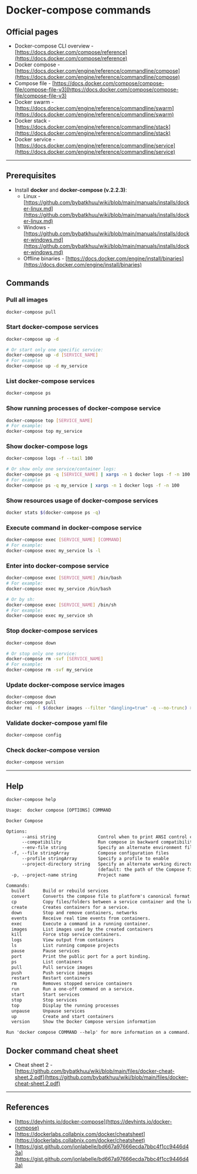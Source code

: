 # Docker-compose commands

## Official pages

* Docker-compose CLI overview - [https://docs.docker.com/compose/reference](https://docs.docker.com/compose/reference)
* Docker compose - [https://docs.docker.com/engine/reference/commandline/compose](https://docs.docker.com/engine/reference/commandline/compose)
* Compose file - [https://docs.docker.com/compose/compose-file/compose-file-v3](https://docs.docker.com/compose/compose-file/compose-file-v3)
* Docker swarm - [https://docs.docker.com/engine/reference/commandline/swarm](https://docs.docker.com/engine/reference/commandline/swarm)
* Docker stack - [https://docs.docker.com/engine/reference/commandline/stack](https://docs.docker.com/engine/reference/commandline/stack)
* Docker service - [https://docs.docker.com/engine/reference/commandline/service](https://docs.docker.com/engine/reference/commandline/service)

---

## Prerequisites

* Install **docker** and **docker-compose (v.2.2.3)**:
    * Linux - [https://github.com/bybatkhuu/wiki/blob/main/manuals/installs/docker-linux.md](https://github.com/bybatkhuu/wiki/blob/main/manuals/installs/docker-linux.md)
    * Windows - [https://github.com/bybatkhuu/wiki/blob/main/manuals/installs/docker-windows.md](https://github.com/bybatkhuu/wiki/blob/main/manuals/installs/docker-windows.md)
    * Offline binaries - [https://docs.docker.com/engine/install/binaries](https://docs.docker.com/engine/install/binaries)

## Commands

### Pull all images

```sh
docker-compose pull
```

### Start docker-compose services

```sh
docker-compose up -d

# Or start only one specific service:
docker-compose up -d [SERVICE_NAME]
# For example:
docker-compose up -d my_service
```

### List docker-compose services

```sh
docker-compose ps
```

### Show running processes of docker-compose service

```sh
docker-compose top [SERVICE_NAME]
# For example:
docker-compose top my_service
```

### Show docker-compose logs

```sh
docker-compose logs -f --tail 100

# Or show only one service/container logs:
docker-compose ps -q [SERVICE_NAME] | xargs -n 1 docker logs -f -n 100
# For example:
docker-compose ps -q my_service | xargs -n 1 docker logs -f -n 100
```

### Show resources usage of docker-compose services

```sh
docker stats $(docker-compose ps -q)
```

### Execute command in docker-compose service

```sh
docker-compose exec [SERVICE_NAME] [COMMAND]
# For example:
docker-compose exec my_service ls -l
```

### Enter into docker-compose service

```sh
docker-compose exec [SERVICE_NAME] /bin/bash
# For example:
docker-compose exec my_service /bin/bash

# Or by sh:
docker-compose exec [SERVICE_NAME] /bin/sh
# For example:
docker-compose exec my_service sh
```

### Stop docker-compose services

```sh
docker-compose down

# Or stop only one service:
docker-compose rm -svf [SERVICE_NAME]
# For example:
docker-compose rm -svf my_service
```

### Update docker-compose service images

```sh
docker-compose down
docker-compose pull
docker rmi -f $(docker images --filter "dangling=true" -q --no-trunc) > /dev/null 2>&1 || true
```

### Validate docker-compose yaml file

```sh
docker-compose config
```

### Check docker-compose version

```sh
docker-compose version
```

---

## Help

```sh
docker-compose help
```

```txt
Usage:  docker compose [OPTIONS] COMMAND

Docker Compose

Options:
      --ansi string                Control when to print ANSI control characters ("never"|"always"|"auto") (default "auto")
      --compatibility              Run compose in backward compatibility mode
      --env-file string            Specify an alternate environment file.
  -f, --file stringArray           Compose configuration files
      --profile stringArray        Specify a profile to enable
      --project-directory string   Specify an alternate working directory
                                   (default: the path of the Compose file)
  -p, --project-name string        Project name

Commands:
  build       Build or rebuild services
  convert     Converts the compose file to platform's canonical format
  cp          Copy files/folders between a service container and the local filesystem
  create      Creates containers for a service.
  down        Stop and remove containers, networks
  events      Receive real time events from containers.
  exec        Execute a command in a running container.
  images      List images used by the created containers
  kill        Force stop service containers.
  logs        View output from containers
  ls          List running compose projects
  pause       Pause services
  port        Print the public port for a port binding.
  ps          List containers
  pull        Pull service images
  push        Push service images
  restart     Restart containers
  rm          Removes stopped service containers
  run         Run a one-off command on a service.
  start       Start services
  stop        Stop services
  top         Display the running processes
  unpause     Unpause services
  up          Create and start containers
  version     Show the Docker Compose version information

Run 'docker compose COMMAND --help' for more information on a command.
```

## Docker command cheat sheet

* Cheat sheet 2 - [https://github.com/bybatkhuu/wiki/blob/main/files/docker-cheat-sheet.2.pdf](https://github.com/bybatkhuu/wiki/blob/main/files/docker-cheat-sheet.2.pdf)

---

## References

* [https://devhints.io/docker-compose](https://devhints.io/docker-compose)
* [https://dockerlabs.collabnix.com/docker/cheatsheet](https://dockerlabs.collabnix.com/docker/cheatsheet)
* [https://gist.github.com/jonlabelle/bd667a97666ecda7bbc4f1cc9446d43a](https://gist.github.com/jonlabelle/bd667a97666ecda7bbc4f1cc9446d43a)
